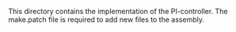 This directory contains the implementation of the PI-controller.
The make.patch file is required to add new files to the assembly.
